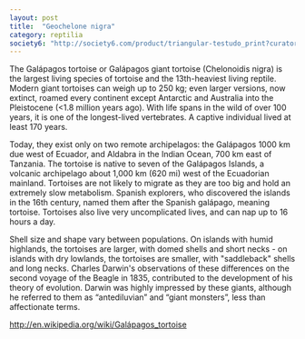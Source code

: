 ```yaml
---
layout: post
title:  "Geochelone nigra"
category: reptilia
society6: "http://society6.com/product/triangular-testudo_print?curator=mkj_is"
---
```


The Galápagos tortoise or Galápagos giant tortoise (Chelonoidis nigra) is the largest living species of tortoise and the 13th-heaviest living reptile. Modern giant tortoises can weigh up to 250 kg; even larger versions, now extinct, roamed every continent except Antarctic and Australia into the Pleistocene (<1.8 million years ago). With life spans in the wild of over 100 years, it is one of the longest-lived vertebrates. A captive individual lived at least 170 years.

Today, they exist only on two remote archipelagos: the Galápagos 1000 km due west of Ecuador, and Aldabra in the Indian Ocean, 700 km east of Tanzania. The tortoise is native to seven of the Galápagos Islands, a volcanic archipelago about 1,000 km (620 mi) west of the Ecuadorian mainland. Tortoises are not likely to migrate as they are too big and hold an extremely slow metabolism. Spanish explorers, who discovered the islands in the 16th century, named them after the Spanish galápago, meaning tortoise. Tortoises also live very uncomplicated lives, and can nap up to 16 hours a day.

Shell size and shape vary between populations. On islands with humid highlands, the tortoises are larger, with domed shells and short necks - on islands with dry lowlands, the tortoises are smaller, with "saddleback" shells and long necks. Charles Darwin's observations of these differences on the second voyage of the Beagle in 1835, contributed to the development of his theory of evolution. Darwin was highly impressed by these giants, although he referred to them as “antediluvian” and “giant monsters”, less than affectionate terms.

http://en.wikipedia.org/wiki/Galápagos_tortoise
